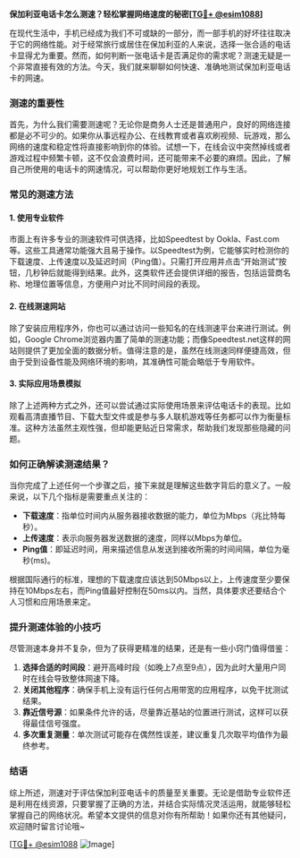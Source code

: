 **保加利亚电话卡怎么测速？轻松掌握网络速度的秘密[[TG💪+ @esim1088](https://t.me/s/esim1088)]**

在现代生活中，手机已经成为我们不可或缺的一部分，而一部手机的好坏往往取决于它的网络性能。对于经常旅行或居住在保加利亚的人来说，选择一张合适的电话卡显得尤为重要。然而，如何判断一张电话卡是否满足你的需求呢？测速无疑是一个非常直接有效的方法。今天，我们就来聊聊如何快速、准确地测试保加利亚电话卡的网速。

### 测速的重要性

首先，为什么我们需要测速呢？无论你是商务人士还是普通用户，良好的网络连接都是必不可少的。如果你从事远程办公、在线教育或者喜欢刷视频、玩游戏，那么网络的速度和稳定性将直接影响到你的体验。试想一下，在线会议中突然掉线或者游戏过程中频繁卡顿，这不仅会浪费时间，还可能带来不必要的麻烦。因此，了解自己所使用的电话卡的网速情况，可以帮助你更好地规划工作与生活。

### 常见的测速方法

#### 1. 使用专业软件

市面上有许多专业的测速软件可供选择，比如Speedtest by Ookla、Fast.com等。这些工具通常功能强大且易于操作。以Speedtest为例，它能够实时检测你的下载速度、上传速度以及延迟时间（Ping值）。只需打开应用并点击“开始测试”按钮，几秒钟后就能得到结果。此外，这类软件还会提供详细的报告，包括运营商名称、地理位置等信息，方便用户对比不同时间段的表现。

#### 2. 在线测速网站

除了安装应用程序外，你也可以通过访问一些知名的在线测速平台来进行测试。例如，Google Chrome浏览器内置了简单的测速功能；而像Speedtest.net这样的网站则提供了更加全面的数据分析。值得注意的是，虽然在线测速同样便捷高效，但由于受到设备性能及网络环境的影响，其准确性可能会略低于专用软件。

#### 3. 实际应用场景模拟

除了上述两种方式之外，还可以尝试通过实际使用场景来评估电话卡的表现。比如观看高清直播节目、下载大型文件或是参与多人联机游戏等任务都可以作为衡量标准。这种方法虽然主观性强，但却能更贴近日常需求，帮助我们发现那些隐藏的问题。

### 如何正确解读测速结果？

当你完成了上述任何一个步骤之后，接下来就是理解这些数字背后的意义了。一般来说，以下几个指标是需要重点关注的：

- **下载速度**：指单位时间内从服务器接收数据的能力，单位为Mbps（兆比特每秒）。
- **上传速度**：表示向服务器发送数据的速度，同样以Mbps为单位。
- **Ping值**：即延迟时间，用来描述信息从发送到接收所需的时间间隔，单位为毫秒(ms)。

根据国际通行的标准，理想的下载速度应该达到50Mbps以上，上传速度至少要保持在10Mbps左右，而Ping值最好控制在50ms以内。当然，具体要求还要结合个人习惯和应用场景来定。

### 提升测速体验的小技巧

尽管测速本身并不复杂，但为了获得更精准的结果，还是有一些小窍门值得借鉴：

1. **选择合适的时间段**：避开高峰时段（如晚上7点至9点），因为此时大量用户同时在线会导致整体网速下降。
2. **关闭其他程序**：确保手机上没有运行任何占用带宽的应用程序，以免干扰测试结果。
3. **靠近信号源**：如果条件允许的话，尽量靠近基站的位置进行测试，这样可以获得最佳信号强度。
4. **多次重复测量**：单次测试可能存在偶然性误差，建议重复几次取平均值作为最终参考。

### 结语

综上所述，测速对于评估保加利亚电话卡的质量至关重要。无论是借助专业软件还是利用在线资源，只要掌握了正确的方法，并结合实际情况灵活运用，就能够轻松掌握自己的网络状况。希望本文提供的信息对你有所帮助！如果你还有其他疑问，欢迎随时留言讨论哦~

[[TG💪+ @esim1088](https://t.me/s/esim1088) ![Image](https://i.postimg.cc/4NQfJmqS/Snipaste-2025-05-13-00-14-12.png)]